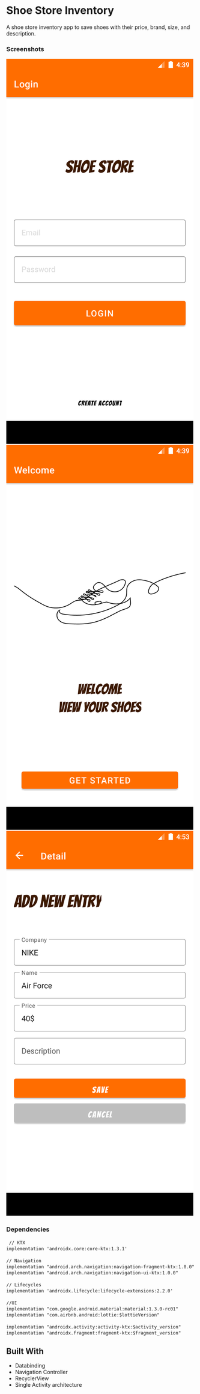 # Shoe Store Inventory

A shoe store inventory app to save shoes with their price, brand, size, and description.

### Screenshots

![Screenshot 1](screenshots/screen_1.png)
![Screenshot 2](screenshots/screen_2.png)
![Screenshot 3](screenshots/screen_3.png)

### Dependencies

     // KTX
    implementation 'androidx.core:core-ktx:1.3.1'

    // Navigation
    implementation "android.arch.navigation:navigation-fragment-ktx:1.0.0"
    implementation "android.arch.navigation:navigation-ui-ktx:1.0.0"

    // Lifecycles
    implementation 'androidx.lifecycle:lifecycle-extensions:2.2.0'

    //UI
    implementation "com.google.android.material:material:1.3.0-rc01"
    implementation "com.airbnb.android:lottie:$lottieVersion"

    implementation "androidx.activity:activity-ktx:$activity_version"
    implementation "androidx.fragment:fragment-ktx:$fragment_version"


## Built With

- Databinding 
- Navigation Controller 
- RecyclerView
- Single Activity architecture 